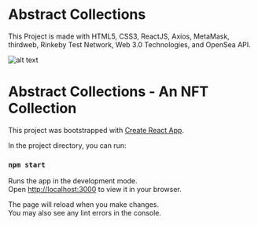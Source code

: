 # Abstract Collections

This Project is made with HTML5, CSS3, ReactJS, Axios, MetaMask, thirdweb, Rinkeby Test Network, Web 3.0 Technologies, and OpenSea API.


![alt text](https://raw.githubusercontent.com/Shobhit1338/react-abstract-nft-collection/NFT/public/AbstractNFT.gif)


# Abstract Collections - An NFT Collection

This project was bootstrapped with [Create React App](https://github.com/facebook/create-react-app).

In the project directory, you can run:

### `npm start`

Runs the app in the development mode.\
Open [http://localhost:3000](http://localhost:3000) to view it in your browser.

The page will reload when you make changes.\
You may also see any lint errors in the console.
